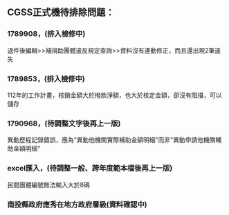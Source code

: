 ## CGSS正式機待排除問題：
### 1789908，(排入檢修中)
退件後編輯>>補捐助團體違反規定查詢>>資料沒有連動修正，而且還出現2筆違失
### 1789853，(排入檢修中)
112年的工作計畫，核銷金額大於撥款淨額，也大於核定金額，卻沒有阻擋，可以儲存
### 1790968，(待調整文字後再上一版)
異動歷程記錄錯誤，應為"異動他機關實際補助金額明細"而非"異動申請他機關輔助金額明細"
### excel匯入，(待調整一般、跨年度範本檔後再上一版)
民間團體編號無法輸入大於8碼
### 南投縣政府應秀在地方政府層級(資料確認中)